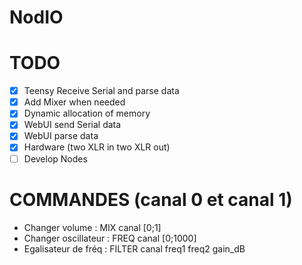 # NodIO


# TODO
- [X] Teensy Receive Serial and parse data
- [X] Add Mixer when needed
- [X] Dynamic allocation of memory
- [X] WebUI send Serial data
- [X] WebUI parse data
- [X] Hardware (two XLR in two XLR out)
- [ ] Develop Nodes

# COMMANDES (canal 0 et canal 1)
- Changer volume :        MIX canal [0;1] 
- Changer oscillateur :   FREQ canal [0;1000]  
- Egalisateur de fréq :   FILTER canal freq1 freq2 gain_dB

